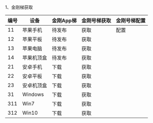 1、金刚梯获取

| 编号 | 设备 |金刚App梯|金刚号梯获取 |金刚号梯配置|
| ----------- | ----------- |  ----------- | ----------- | ----------- |
| 11|苹果手机|待发布|获取|配置|
| 12|苹果平板|待发布|获取
| 13|苹果电脑|待发布|获取
| 14|苹果机顶盒|待发布|获取
| 21|安卓手机|下载|获取
| 22|安卓平板|下载|获取
| 23|安卓机顶盒|下载|获取
| 31|Windows|下载|获取
| 311|Win7|下载|获取
| 312|Win10|下载|获取
